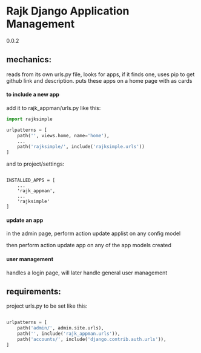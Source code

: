 Rajk Django Application Management
=====

0.0.2


## mechanics:

reads from its own urls.py file, looks for apps, if it finds one, uses pip to get github link and description. puts these apps on a home page with as cards

#### to include a new app

add it to rajk_appman/urls.py like this:

```python
import rajksimple

urlpatterns = [
    path('', views.home, name='home'),
    ...
    path('rajksimple/', include('rajksimple.urls'))
]

```

and to project/settings:

```

INSTALLED_APPS = [
	...
    'rajk_appman',
    ...
    'rajksimple'
]
```

#### update an app

in the admin page, perform action update applist on any config model

then perform action update app on any of the app models created

#### user management

handles a login page, will later handle general user management

## requirements:

project urls.py to be set like this:

```python

urlpatterns = [
    path('admin/', admin.site.urls),
    path('', include('rajk_appman.urls')),
    path('accounts/', include('django.contrib.auth.urls')),
]

```
